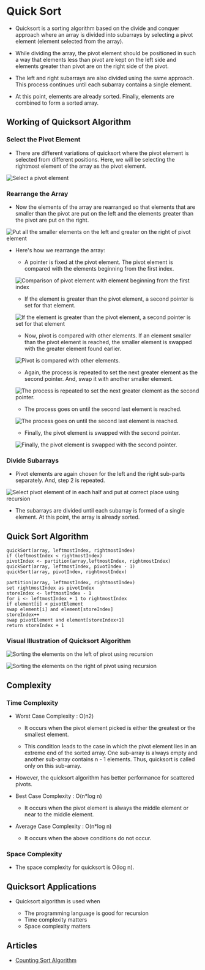 # Quick Sort

- Quicksort is a sorting algorithm based on the divide and conquer approach where an array is divided into subarrays by selecting a pivot element (element selected from the array).

- While dividing the array, the pivot element should be positioned in such a way that elements less than pivot are kept on the left side and elements greater than pivot are on the right side of the pivot.

- The left and right subarrays are also divided using the same approach. This process continues until each subarray contains a single element.

- At this point, elements are already sorted. Finally, elements are combined to form a sorted array.

## Working of Quicksort Algorithm

### Select the Pivot Element

- There are different variations of quicksort where the pivot element is selected from different positions. Here, we will be selecting the rightmost element of the array as the pivot element.

![Select a pivot element](/Algorithms/Sorting/QuickSort/Images/quickSort1.webp)

### Rearrange the Array

- Now the elements of the array are rearranged so that elements that are smaller than the pivot are put on the left and the elements greater than the pivot are put on the right.

![Put all the smaller elements on the left and greater on the right of pivot element](/Algorithms/Sorting/QuickSort/Images/quickSort2.webp)

- Here's how we rearrange the array:

  - A pointer is fixed at the pivot element. The pivot element is compared with the elements beginning from the first index.

  ![Comparison of pivot element with element beginning from the first index](/Algorithms/Sorting/QuickSort/Images/quickSort3.webp)

  - If the element is greater than the pivot element, a second pointer is set for that element.

  ![If the element is greater than the pivot element, a second pointer is set for that element](/Algorithms/Sorting/QuickSort/Images/quickSort4.webp)

  - Now, pivot is compared with other elements. If an element smaller than the pivot element is reached, the smaller element is swapped with the greater element found earlier.

  ![Pivot is compared with other elements.](/Algorithms/Sorting/QuickSort/Images/quickSort5.webp)

  - Again, the process is repeated to set the next greater element as the second pointer. And, swap it with another smaller element.

  ![The process is repeated to set the next greater element as the second pointer.](/Algorithms/Sorting/QuickSort/Images/quickSort6.webp)

  - The process goes on until the second last element is reached.

  ![The process goes on until the second last element is reached.](/Algorithms/Sorting/QuickSort/Images/quickSort7.webp)

  - Finally, the pivot element is swapped with the second pointer.

  ![Finally, the pivot element is swapped with the second pointer.](/Algorithms/Sorting/QuickSort/Images/quickSort8.webp)

### Divide Subarrays

- Pivot elements are again chosen for the left and the right sub-parts separately. And, step 2 is repeated.

![Select pivot element of in each half and put at correct place using recursion](/Algorithms/Sorting/QuickSort/Images/quickSort9.webp)

- The subarrays are divided until each subarray is formed of a single element. At this point, the array is already sorted.

## Quick Sort Algorithm

```
quickSort(array, leftmostIndex, rightmostIndex)
if (leftmostIndex < rightmostIndex)
pivotIndex <- partition(array,leftmostIndex, rightmostIndex)
quickSort(array, leftmostIndex, pivotIndex - 1)
quickSort(array, pivotIndex, rightmostIndex)

partition(array, leftmostIndex, rightmostIndex)
set rightmostIndex as pivotIndex
storeIndex <- leftmostIndex - 1
for i <- leftmostIndex + 1 to rightmostIndex
if element[i] < pivotElement
swap element[i] and element[storeIndex]
storeIndex++
swap pivotElement and element[storeIndex+1]
return storeIndex + 1
```

### Visual Illustration of Quicksort Algorithm

![Sorting the elements on the left of pivot using recursion](/Algorithms/Sorting/QuickSort/Images/quickSort10.webp)

![Sorting the elements on the right of pivot using recursion](/Algorithms/Sorting/QuickSort/Images/quickSort11.webp)

## Complexity

### Time Complexity

- Worst Case Complexity : O(n2)

  - It occurs when the pivot element picked is either the greatest or the smallest element.

  - This condition leads to the case in which the pivot element lies in an extreme end of the sorted array. One sub-array is always empty and another sub-array contains n - 1 elements. Thus, quicksort is called only on this sub-array.

- However, the quicksort algorithm has better performance for scattered pivots.

- Best Case Complexity : O(n\*log n)

  - It occurs when the pivot element is always the middle element or near to the middle element.

- Average Case Complexity : O(n\*log n)
  - It occurs when the above conditions do not occur.

### Space Complexity

- The space complexity for quicksort is O(log n).

## Quicksort Applications

- Quicksort algorithm is used when

  - The programming language is good for recursion
  - Time complexity matters
  - Space complexity matters

## Articles

- [Counting Sort Algorithm](https://www.programiz.com/dsa/counting-sort)
